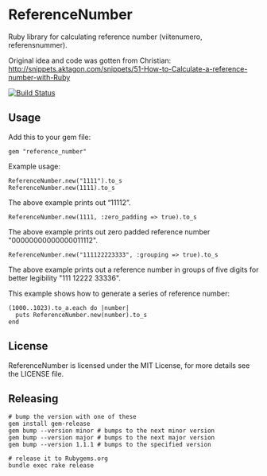 # ReferenceNumber

Ruby library for calculating reference number (viitenumero, referensnummer).

Original idea and code was gotten from Christian:
http://snippets.aktagon.com/snippets/51-How-to-Calculate-a-reference-number-with-Ruby

[![Build Status](https://secure.travis-ci.org/akonan/reference_number.png)](http://travis-ci.org/akonan/reference_number)

## Usage

Add this to your gem file:

    gem "reference_number"

Example usage:

    ReferenceNumber.new("1111").to_s
    ReferenceNumber.new(1111).to_s

The above example prints out “11112”.

    ReferenceNumber.new(1111, :zero_padding => true).to_s

The above example prints out zero padded reference number "00000000000000011112".

    ReferenceNumber.new("111122223333", :grouping => true).to_s

The above example prints out a reference number in groups of five digits for better legibility "111 12222 33336".

This example shows how to generate a series of reference number:

    (1000..1023).to_a.each do |number|
      puts ReferenceNumber.new(number).to_s
    end

## License

ReferenceNumber is licensed under the MIT License, for more details see the LICENSE file.

## Releasing

    # bump the version with one of these
    gem install gem-release
    gem bump --version minor # bumps to the next minor version
    gem bump --version major # bumps to the next major version
    gem bump --version 1.1.1 # bumps to the specified version

    # release it to Rubygems.org
    bundle exec rake release
